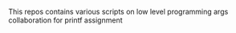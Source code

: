 This repos contains various scripts on low level programming
args
collaboration for printf assignment
